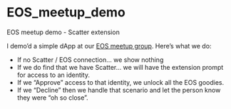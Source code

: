 # EOS_meetup_demo
EOS meetup demo - Scatter extension

I demo’d a simple dApp at our [EOS meetup group](https://www.meetup.com/EOS-Dapp-Development-Meetup/). Here’s what we do:
* If no Scatter / EOS connection… we show nothing
* If we do find that we have Scatter… we will have the extension prompt for access to an identity.
* If we “Approve” access to that identity, we unlock all the EOS goodies.
* If we “Decline” then we handle that scenario and let the person know they were “oh so close”.
